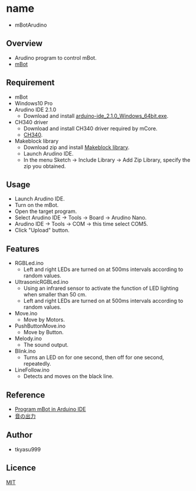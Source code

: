 # name
- mBotArudino

## Overview
- Arudino program to control mBot.
- [mBot](https://www.makeblock.com/pages/mbot-robot-kit)

## Requirement
- mBot
- Windows10 Pro
- Arudino IDE 2.1.0
    - Download and install  [arduino-ide_2.1.0_Windows_64bit.exe](https://www.arduino.cc/en/software).
- CH340 driver 
    - Download and install CH340 driver required by mCore.
    - [CH340](http://www.wch-ic.com/downloads/CH341SER_EXE.html).
- Makeblock library
    - Download zip and install [Makeblock library](https://github.com/Makeblock-official/Makeblock-Libraries).
    - Launch Arudino IDE.
    - In the menu Sketch -> Include Library -> Add Zip Library, specify the zip you obtained.

## Usage
- Launch Arudino IDE.
- Turn on the mBot.
- Open the target program.
- Select Arudino IDE -> Tools -> Board -> Arudino Nano.
- Arudino IDE -> Tools -> COM -> this time select COM5.
- Click "Upload" button.

## Features
- RGBLed.ino
    - Left and right LEDs are turned on at 500ms intervals according to random values.
- UltrasonicRGBLed.ino
    - Using an infrared sensor to activate the function of LED lighting when smaller than 50 cm.
    - Left and right LEDs are turned on at 500ms intervals according to random values.
- Move.ino
    - Move by Motors.
- PushButtonMove.ino
    - Move by Button.
- Melody.ino
    - The sound output.
- Blink.ino
    - Turns an LED on for one second, then off for one second, repeatedly.
- LineFollow.ino
    - Detects and moves on the black line.

## Reference
- [Program mBot in Arduino IDE](https://support.makeblock.com/hc/en-us/articles/4419572961943-Program-mBot-in-Arduino-IDE)
- [音の出力](http://maicommon.ciao.jp/ss/Arduino_g/sound/index.htm)

## Author
- tkyasu999

## Licence
[MIT](https://github.com/superbunnbun/mBotArudino/blob/main/LICENSE)